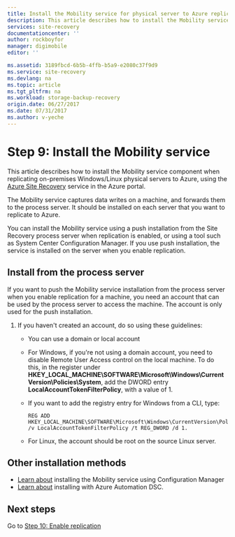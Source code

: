 ```yaml
---
title: Install the Mobility service for physical server to Azure replication | Azure
description: This article describes how to install the Mobility service agent on physical servers replicating to Azure with the Azure Site Recovery service.
services: site-recovery
documentationcenter: ''
author: rockboyfor
manager: digimobile
editor: ''

ms.assetid: 3189fbcd-6b5b-4ffb-b5a9-e2080c37f9d9
ms.service: site-recovery
ms.devlang: na
ms.topic: article
ms.tgt_pltfrm: na
ms.workload: storage-backup-recovery
origin.date: 06/27/2017
ms.date: 07/31/2017
ms.author: v-yeche
---
```


# Step 9: Install the Mobility service

This article describes how to install the Mobility service component when replicating on-premises Windows/Linux physical servers to Azure, using the [Azure Site Recovery](site-recovery-overview.md) service in the Azure portal.

The Mobility service captures data writes on a machine, and forwards them to the process server. It should be installed on each server that you want to replicate to Azure.

You can install the Mobility service using a push installation from the Site Recovery process server when replication is enabled, or using a tool such as System Center Configuration Manager. If you use push installation, the service is installed on the server when you enable replication.

<!-- Not Available ## Install manually -->
<!-- Not Available site-recovery-vmware-to-azure-install-mob-svc.md -->

## Install from the process server

If you want to push the Mobility service installation from the process server when you enable replication for a machine, you need an account that can be used by the process server to access the machine. The account is only used for the push installation.

1. If you haven't created an account, do so using these guidelines:

    - You can use a domain or local account
    - For Windows, if you're not using a domain account, you need to disable Remote User Access control on the local machine. To do this, in the register under **HKEY_LOCAL_MACHINE\SOFTWARE\Microsoft\Windows\CurrentVersion\Policies\System**, add the DWORD entry **LocalAccountTokenFilterPolicy**, with a value of 1.
    - If you want to add the registry entry for Windows from a CLI, type:

        ```
        REG ADD HKEY_LOCAL_MACHINE\SOFTWARE\Microsoft\Windows\CurrentVersion\Policies\System /v LocalAccountTokenFilterPolicy /t REG_DWORD /d 1.
        ```

    - For Linux, the account should be root on the source Linux server.

<!-- Not Available [these instructions](site-recovery-vmware-to-azure-install-mob-svc.md#install-mobility-service-by-push-installation-from-azure-site-recovery) -->
## Other installation methods

- [Learn about](site-recovery-install-mobility-service-using-sccm.md) installing the Mobility service using Configuration Manager
- [Learn about](site-recovery-automate-mobility-service-install.md) installing with Azure Automation DSC.

## Next steps

Go to [Step 10: Enable replication](physical-walkthrough-enable-replication.md)

<!--Update_Description: new article about walkthrought install mobility from physical to azure -->